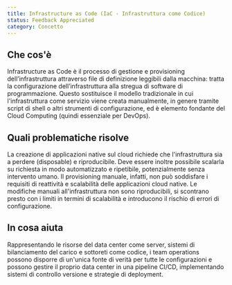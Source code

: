 ```yaml
---
title: Infrastructure as Code (IaC - Infrastruttura come Codice)
status: Feedback Appreciated 
category: Concetto
---
```


## Che cos'è
Infrastructure as Code è il processo di gestione e provisioning dell’infrastruttura attraverso file di definizione leggibili dalla macchina: tratta la configurazione dell’infrastruttura alla stregua di software di programmazione. Questo sostituisce il modello tradizionale in cui l'infrastruttura come servizio viene creata manualmente, in genere tramite script di shell o altri strumenti di configurazione, ed è elemento fondante del Cloud Computing (quindi essenziale per DevOps).

## Quali problematiche risolve
La creazione di applicazioni native sul cloud richiede che l'infrastruttura sia a perdere (disposable) e riproducibile. Deve essere inoltre possibile scalarla su richiesta in modo automatizzato e ripetibile, potenzialmente senza intervento umano. Il provisioning manuale, infatti, non può soddisfare i requisiti di reattività e scalabilità delle applicazioni cloud native. Le modifiche manuali all'infrastruttura non sono riproducibili, si scontrano presto con i limiti in termini di scalabilità e introducono il rischio di errori di configurazione. 

## In cosa aiuta
Rappresentando le risorse del data center come server, sistemi di bilanciamento del carico e sottoreti come codice, i team operations possono disporre di un'unica fonte di verità per tutte le configurazioni e possono gestire il proprio data center in una pipeline CI/CD, implementando sistemi di controllo versione e strategie di deployment.
